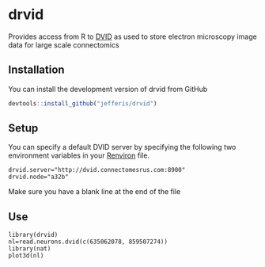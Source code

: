 # drvid

Provides access from R to [DVID](https://github.com/janelia-flyem/dvid) as used to store electron microscopy image data for large scale connectomics 

## Installation

You can install the development version of drvid from GitHub

``` r
devtools::install_github("jefferis/drvid")
```
## Setup

You can specify a default DVID server by specifying the following two
environment variables in your [Renviron](https://www.rdocumentation.org/packages/base/topics/Startup)
file.

```
drvid.server="http://dvid.connectomesrus.com:8900"
drvid.node="a32b"
```
Make sure you have a blank line at the end of the file

## Use

```
library(drvid)
nl=read.neurons.dvid(c(635062078, 859507274))
library(nat)
plot3d(nl)
```

